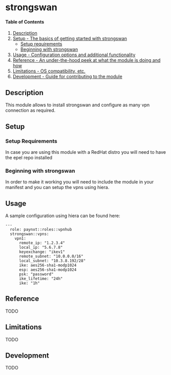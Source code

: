 # strongswan

#### Table of Contents

1. [Description](#description)
1. [Setup - The basics of getting started with strongswan](#setup)
    * [Setup requirements](#setup-requirements)
    * [Beginning with strongswan](#beginning-with-strongswan)
1. [Usage - Configuration options and additional functionality](#usage)
1. [Reference - An under-the-hood peek at what the module is doing and how](#reference)
1. [Limitations - OS compatibility, etc.](#limitations)
1. [Development - Guide for contributing to the module](#development)

## Description

This module allows to install strongswan and configure as many vpn connection as required.


## Setup

### Setup Requirements

In case you are using this module with a RedHat distro you will need to have the epel repo installed

### Beginning with strongswan

In order to make it working you will need to include the module in your manifest and you can setup the vpns using hiera.

## Usage

A sample configuration using hiera can be found here:
```
---
  role: paynxt::roles::vpnhub
  strongswan::vpns:
    vpn1:
      remote_ip: "1.2.3.4"
      local_ip: "5.6.7.8"
      keyexchange: "ikev1"
      remote_subnet: "10.0.0.0/16"
      local_subnet: "10.3.8.192/28"
      ike: aes256-sha1-modp1024
      esp: aes256-sha1-modp1024
      psk: "password"
      ike_lifetime: "24h"
      ike: "1h"

```

## Reference

TODO

## Limitations

TODO

## Development

TODO
